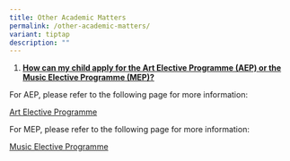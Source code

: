 ```yaml
---
title: Other Academic Matters
permalink: /other-academic-matters/
variant: tiptap
description: ""
---
```

<ol data-tight="true" class="tight">
<li>
<p><strong><u>How can my child apply for the Art Elective Programme (AEP) or the Music Elective Programme (MEP)?</u></strong>
</p>
</li>
</ol>
<p>For AEP, please refer to the following page for more information:</p>
<p><a href="https://www.moe.gov.sg/education-in-sg/our-programmes/aep-sec" rel="noopener nofollow" target="_blank">Art Elective Programme</a>
</p>
<p>For MEP, please refer to the following page for more information:</p>
<p><a href="https://www.moe.gov.sg/education-in-sg/our-programmes/mep-sec" rel="noopener nofollow" target="_blank">Music Elective Programme</a>
</p>
